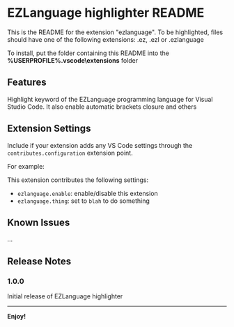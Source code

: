 # EZLanguage highlighter README

This is the README for the extension "ezlanguage".
To be highlighted, files should have one of the following extensions: .ez, .ezl or .ezlanguage

To install, put the folder containing this README into the **%USERPROFILE%\.vscode\extensions** folder

## Features

Highlight keyword of the EZLanguage programming language for Visual Studio Code.
It also enable automatic brackets closure and others

## Extension Settings

Include if your extension adds any VS Code settings through the `contributes.configuration` extension point.

For example:

This extension contributes the following settings:

* `ezlanguage.enable`: enable/disable this extension
* `ezlanguage.thing`: set to `blah` to do something

## Known Issues

...

## Release Notes

### 1.0.0

Initial release of EZLanguage highlighter

-----------------------------------------------------------------------------

**Enjoy!**
